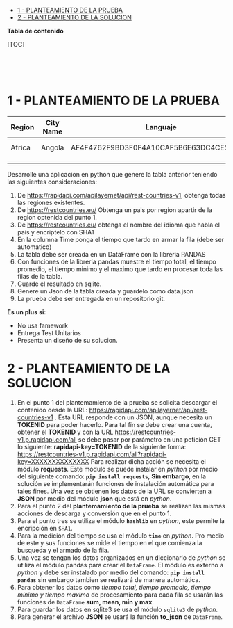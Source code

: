 - [1 - PLANTEAMIENTO DE LA PRUEBA](#1---planteamiento-de-la-prueba)
- [2 - PLANTEAMIENTO DE LA SOLUCION](#2---planteamiento-de-la-solucion)



**Tabla de contenido**

[TOC]

<br>
<br>
<br>

# 1 - PLANTEAMIENTO DE LA PRUEBA
|  Region | City Name |  Languaje | Time  |
|---|---|---|---|
|  Africa | Angola  |  AF4F4762F9BD3F0F4A10CAF5B6E63DC4CE543724 | 0.23 ms  |
|   |   |   |   |
|   |   |   |   |

Desarrolle una aplicacion en python que genere la tabla anterior teniendo las siguientes consideraciones:

1. De https://rapidapi.com/apilayernet/api/rest-countries-v1, obtenga todas las regiones existentes.
2. De https://restcountries.eu/ Obtenga un pais por region apartir de la region optenida del punto 1.
3. De https://restcountries.eu/ obtenga el nombre del idioma que habla el pais y encriptelo con SHA1
4. En la columna Time ponga el tiempo que tardo en armar la fila (debe ser automatico)
5. La tabla debe ser creada en un DataFrame con la libreria PANDAS
6. Con funciones de la libreria pandas muestre el tiempo total, el tiempo promedio, el tiempo minimo y el maximo que tardo en procesar toda las filas de la tabla.
7. Guarde el resultado en sqlite.
8. Genere un Json de la tabla creada y guardelo como data.json
9. La prueba debe ser entregada en un repositorio git.


**Es un plus si:**
* No usa famework
* Entrega Test Unitarios
* Presenta un diseño de su solucion.



# 2 - PLANTEAMIENTO DE LA SOLUCION
1. En el punto 1 del plantemamiento de la prueba se solicita descargar el contenido desde la URL: https://rapidapi.com/apilayernet/api/rest-countries-v1 . Esta URL responde con un JSON, aunque necesita un **TOKENID** para poder hacerlo. Para tal fin se debe crear una cuenta, obtener el **TOKENID** y con la URL https://restcountries-v1.p.rapidapi.com/all se debe pasar por parámetro en una petición GET lo siguiente: **rapidapi-key=TOKENID** de la siguiente forma:
https://restcountries-v1.p.rapidapi.com/all?rapidapi-key=XXXXXXXXXXXXXX
Para realizar dicha acción se necesita el módulo **requests**. Este módulo se puede instalar en *python* por medio del siguiente comando: **`pip install requests`**, **Sin embargo**, en la solución se implementarán funciones de instalación automática para tales fines.
Una vez se obtienen los datos de la URL se convierten a **JSON** por medio del módulo **json** que está en *python*.
2. Para el punto 2 del **plantemamiento de la prueba** se realizan las mismas acciones de descarga y conversión que en el punto 1.
3. Para el punto tres se utiliza el módulo **`hashlib`** en *python*, este permite la encripción en `SHA1`.
4. Para la medición del tiempo se usa el módulo **`time`** en *python*. Pro medio de este y sus funciones se mide el tiempo en el que comienza la busqueda y el armado de la fila.
5. Una vez se tengan los datos organizados en un diccionario de *python* se utiliza el módulo pandas para crear el `DataFrame`. El módulo es externo a *python* y debe ser instalado por medio del comando:
**`pip install pandas`**
sin embargo tambien se realizará de manera automática.
6. Para obtener los datos como *tiempo total, tiempo promedio, tiempo minimo y tiempo maximo* de procesamiento para cada fila se usarán las funciones de `DataFrame` **sum, mean, min y max**.
7. Para guardar los datos en sqlite3 se usa el módulo `sqlite3` de *python*.
8. Para generar el archivo **JSON** se usará la función **to_json** de `DataFrame`.


<br><br><br><br><br><br><br><br><br><br>
<br><br><br><br><br><br><br><br><br><br>

